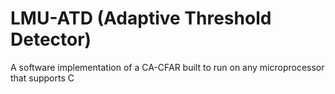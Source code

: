 LMU-ATD (Adaptive Threshold Detector)
=======

A software implementation of a CA-CFAR built to run on any microprocessor that supports C
